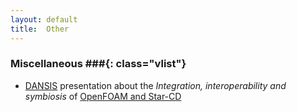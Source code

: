 ```yaml
---
layout: default
title:  Other
---
```


### Miscellaneous ###{: class="vlist"}

- [DANSIS](http://www.dansis.dk) presentation about the *Integration,
  interoperability and symbiosis* of [OpenFOAM and
  Star-CD](/doc/DANSIS2007-StarCD-OpenFOAM-MarkOlesen.pdf)

